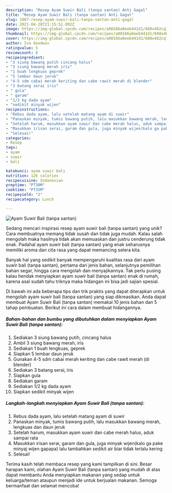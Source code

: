 ```yaml
---
description: "Resep Ayam Suwir Bali (tanpa santan) Anti Gagal"
title: "Resep Ayam Suwir Bali (tanpa santan) Anti Gagal"
slug: 1987-resep-ayam-suwir-bali-tanpa-santan-anti-gagal
date: 2021-04-28T21:15:51.092Z
image: https://img-global.cpcdn.com/recipes/a00166a8eeb441d1/680x482cq70/ayam-suwir-bali-tanpa-santan-foto-resep-utama.jpg
thumbnail: https://img-global.cpcdn.com/recipes/a00166a8eeb441d1/680x482cq70/ayam-suwir-bali-tanpa-santan-foto-resep-utama.jpg
cover: https://img-global.cpcdn.com/recipes/a00166a8eeb441d1/680x482cq70/ayam-suwir-bali-tanpa-santan-foto-resep-utama.jpg
author: Iva Goodwin
ratingvalue: 5
reviewcount: 8
recipeingredient:
- "3 siung bawang putih cincang halus"
- "3 siung bawang merah iris"
- "1 buah lengkuas geprek"
- "5 lembar daun jeruk"
- "4-5 sdm cabai merah keriting dan cabe rawit merah di blender"
- "3 batang serai iris"
- " gula"
- " garam"
- "1/2 kg dada ayam"
- "sedikit minyak wijen"
recipeinstructions:
- "Rebus dada ayam, lalu setelah matang ayam di suwir"
- "Panaskan minyak, tumis bawang putih, lalu masukkan bawang merah, lengkuas dan daun jeruk"
- "Setelah harum, masukkan ayam suwir dan cabe merah halus, aduk sampai rata"
- "Masukkan irisan serai, garam dan gula, juga minyak wijen(kalo ga pake minyaj wijen gapapa) lalu tambahkan sedikit air biar tidak terlalu kering"
- "Selesai!"
categories:
- Resep
tags:
- ayam
- suwir
- bali

katakunci: ayam suwir bali 
nutrition: 126 calories
recipecuisine: Indonesian
preptime: "PT30M"
cooktime: "PT35M"
recipeyield: "2"
recipecategory: Lunch

---
```



![Ayam Suwir Bali (tanpa santan)](https://img-global.cpcdn.com/recipes/a00166a8eeb441d1/680x482cq70/ayam-suwir-bali-tanpa-santan-foto-resep-utama.jpg)

Sedang mencari inspirasi resep ayam suwir bali (tanpa santan) yang unik? Cara membuatnya memang tidak susah dan tidak juga mudah. Kalau salah mengolah maka hasilnya tidak akan memuaskan dan justru cenderung tidak enak. Padahal ayam suwir bali (tanpa santan) yang enak seharusnya memiliki aroma dan cita rasa yang dapat memancing selera kita.

Banyak hal yang sedikit banyak mempengaruhi kualitas rasa dari ayam suwir bali (tanpa santan), pertama dari jenis bahan, selanjutnya pemilihan bahan segar, hingga cara mengolah dan menyajikannya. Tak perlu pusing kalau hendak menyiapkan ayam suwir bali (tanpa santan) enak di rumah, karena asal sudah tahu triknya maka hidangan ini bisa jadi sajian spesial.




Di bawah ini ada beberapa tips dan trik praktis yang dapat diterapkan untuk mengolah ayam suwir bali (tanpa santan) yang siap dikreasikan. Anda dapat membuat Ayam Suwir Bali (tanpa santan) memakai 10 jenis bahan dan 5 tahap pembuatan. Berikut ini cara dalam membuat hidangannya.

<!--inarticleads1-->

##### Bahan-bahan dan bumbu yang dibutuhkan dalam menyiapkan Ayam Suwir Bali (tanpa santan):

1. Sediakan 3 siung bawang putih, cincang halus
1. Ambil 3 siung bawang merah, iris
1. Sediakan 1 buah lengkuas, geprek
1. Siapkan 5 lembar daun jeruk
1. Gunakan 4-5 sdm cabai merah keriting dan cabe rawit merah (di blender)
1. Sediakan 3 batang serai, iris
1. Siapkan  gula
1. Sediakan  garam
1. Sediakan 1/2 kg dada ayam
1. Siapkan sedikit minyak wijen




<!--inarticleads2-->

##### Langkah-langkah menyiapkan Ayam Suwir Bali (tanpa santan):

1. Rebus dada ayam, lalu setelah matang ayam di suwir
1. Panaskan minyak, tumis bawang putih, lalu masukkan bawang merah, lengkuas dan daun jeruk
1. Setelah harum, masukkan ayam suwir dan cabe merah halus, aduk sampai rata
1. Masukkan irisan serai, garam dan gula, juga minyak wijen(kalo ga pake minyaj wijen gapapa) lalu tambahkan sedikit air biar tidak terlalu kering
1. Selesai!




Terima kasih telah membaca resep yang kami tampilkan di sini. Besar harapan kami, olahan Ayam Suwir Bali (tanpa santan) yang mudah di atas dapat membantu Anda menyiapkan makanan yang sedap untuk keluarga/teman ataupun menjadi ide untuk berjualan makanan. Semoga bermanfaat dan selamat mencoba!
